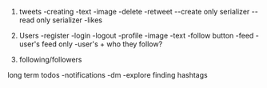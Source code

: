 1. tweets
    -creating
        -text
        -image
    -delete
    -retweet
        --create only serializer
        --read only serializer
    -likes
2. Users
    -register
    -login
    -logout
    -profile
        -image
        -text
        -follow button
    -feed
        -user's feed only
        -user's + who they follow?

3. following/followers


long term todos
    -notifications
    -dm
    -explore finding hashtags